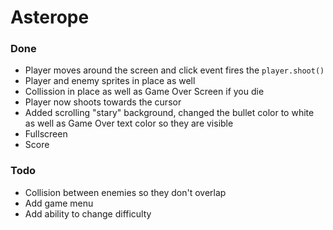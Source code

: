 # Asterope #
### Done ###
* Player moves around the screen and click event fires the `player.shoot()`
* Player and enemy sprites in place as well
* Collission in place as well as Game Over Screen if you die
* Player now shoots towards the cursor
* Added scrolling "stary" background, changed the bullet color to white as well as Game Over text color so they are visible
* Fullscreen
* Score

### Todo ###
* Collision between enemies so they don't overlap
* Add game menu
* Add ability to change difficulty
